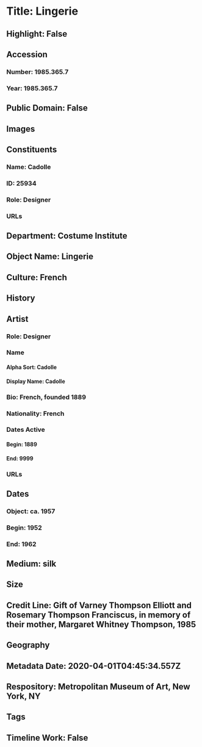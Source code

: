 # Title: Lingerie
## Highlight: False
## Accession
### Number: 1985.365.7
### Year: 1985.365.7
## Public Domain: False
## Images
## Constituents
### Name: Cadolle
### ID: 25934
### Role: Designer
### URLs
## Department: Costume Institute
## Object Name: Lingerie
## Culture: French
## History
## Artist
### Role: Designer
### Name
#### Alpha Sort: Cadolle
#### Display Name: Cadolle
### Bio: French, founded 1889
### Nationality: French
### Dates Active
#### Begin: 1889
#### End: 9999
### URLs
## Dates
### Object: ca. 1957
### Begin: 1952
### End: 1962
## Medium: silk
## Size
## Credit Line: Gift of Varney Thompson Elliott and Rosemary Thompson Franciscus, in memory of their mother, Margaret Whitney Thompson, 1985
## Geography
## Metadata Date: 2020-04-01T04:45:34.557Z
## Respository: Metropolitan Museum of Art, New York, NY
## Tags
## Timeline Work: False